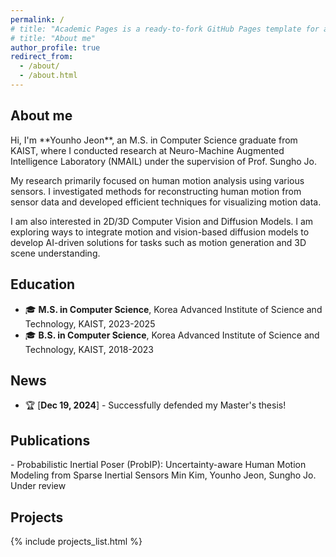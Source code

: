 ```yaml
---
permalink: /
# title: "Academic Pages is a ready-to-fork GitHub Pages template for academic personal websites"
# title: "About me"
author_profile: true
redirect_from: 
  - /about/
  - /about.html
---
```


<h2 id="aboutme">About me</h2>
Hi, I'm **Younho Jeon**, an M.S. in Computer Science graduate from KAIST, where I conducted research at Neuro-Machine
Augmented Intelligence Laboratory (NMAIL) under the supervision of Prof. Sungho Jo.

My research primarily focused on human motion analysis using various sensors. I investigated methods for reconstructing human motion from sensor data and developed efficient techniques for visualizing motion data.

I am also interested in  2D/3D Computer Vision and Diffusion Models. I am exploring ways to integrate motion and vision-based diffusion models to develop AI-driven solutions for tasks such as motion generation and 3D scene understanding.


Education
------
- 🎓 **M.S. in Computer Science**, Korea Advanced Institute of Science and Technology, KAIST, 2023-2025
- 🎓 **B.S. in Computer Science**, Korea Advanced Institute of Science and Technology, KAIST, 2018-2023

News
------
- 🏆 [**Dec 19, 2024**] - Successfully defended my Master's thesis!



<h2 id="publications">Publications</h2>
- Probabilistic Inertial Poser (ProbIP): Uncertainty-aware Human Motion Modeling from Sparse Inertial Sensors
Min Kim, Younho Jeon, Sungho Jo.
Under review



<h2 id="projects">Projects</h2>

{% include projects_list.html %}
